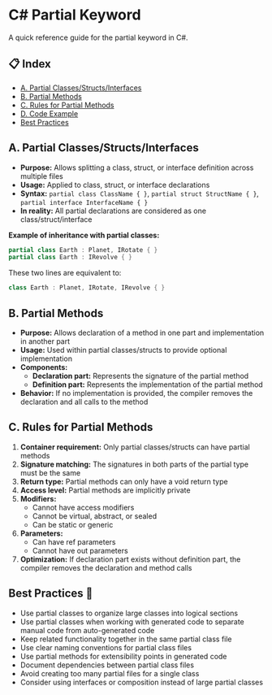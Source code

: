 # C# Partial Keyword

A quick reference guide for the partial keyword in C#.

## 📋 Index
- [A. Partial Classes/Structs/Interfaces](#a-partial-classesstructsinterfaces)
- [B. Partial Methods](#b-partial-methods)
- [C. Rules for Partial Methods](#c-rules-for-partial-methods)
- [D. Code Example](#d-code-example)
- [Best Practices](#best-practices)

## A. Partial Classes/Structs/Interfaces

- **Purpose:** Allows splitting a class, struct, or interface definition across multiple files
- **Usage:** Applied to class, struct, or interface declarations
- **Syntax:** `partial class ClassName { }`, `partial struct StructName { }`, `partial interface InterfaceName { }`
- **In reality:** All partial declarations are considered as one class/struct/interface

**Example of inheritance with partial classes:**
```csharp
partial class Earth : Planet, IRotate { }
partial class Earth : IRevolve { }
```
These two lines are equivalent to:
```csharp
class Earth : Planet, IRotate, IRevolve { }
```

## B. Partial Methods

- **Purpose:** Allows declaration of a method in one part and implementation in another part
- **Usage:** Used within partial classes/structs to provide optional implementation
- **Components:**
  - **Declaration part:** Represents the signature of the partial method
  - **Definition part:** Represents the implementation of the partial method
- **Behavior:** If no implementation is provided, the compiler removes the declaration and all calls to the method

## C. Rules for Partial Methods

1. **Container requirement:** Only partial classes/structs can have partial methods
2. **Signature matching:** The signatures in both parts of the partial type must be the same
3. **Return type:** Partial methods can only have a void return type
4. **Access level:** Partial methods are implicitly private
5. **Modifiers:**
   - Cannot have access modifiers
   - Cannot be virtual, abstract, or sealed
   - Can be static or generic
6. **Parameters:**
   - Can have ref parameters
   - Cannot have out parameters
7. **Optimization:** If declaration part exists without definition part, the compiler removes the declaration and method calls

## Best Practices 🥇

- Use partial classes to organize large classes into logical sections
- Use partial classes when working with generated code to separate manual code from auto-generated code
- Keep related functionality together in the same partial class file
- Use clear naming conventions for partial class files
- Use partial methods for extensibility points in generated code
- Document dependencies between partial class files
- Avoid creating too many partial files for a single class
- Consider using interfaces or composition instead of large partial classes